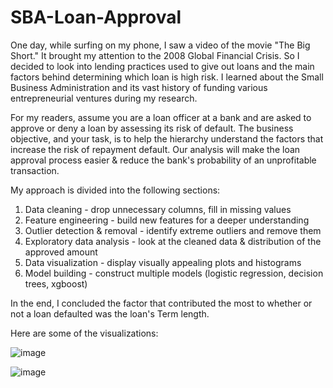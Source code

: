 # SBA-Loan-Approval

One day, while surfing on my phone, I saw a video of the movie "The Big Short." It brought my attention to the 2008 Global Financial Crisis.
So I decided to look into lending practices used to give out loans and the main factors behind determining which loan is high risk.
I learned about the Small Business Administration and its vast history of funding various entrepreneurial ventures during my research.

For my readers, assume you are a loan officer at a bank and are asked to approve or deny a loan by assessing its risk of default.
The business objective, and your task, is to help the hierarchy understand the factors that increase the risk of repayment default.
Our analysis will make the loan approval process easier & reduce the bank's probability of an unprofitable transaction.

My approach is divided into the following sections:
1.	Data cleaning - drop unnecessary columns, fill in missing values
2. 	Feature engineering - build new features for a deeper understanding
3.	Outlier detection & removal - identify extreme outliers and remove them
4.	Exploratory data analysis - look at the cleaned data & distribution of the approved amount
5.	Data visualization - display visually appealing plots and histograms
6.	Model building - construct multiple models (logistic regression, decision trees, xgboost)

In the end, I concluded the factor that contributed the most to whether or not a loan defaulted was the loan's Term length.

Here are some of the visualizations:

![image](https://github.com/0nkarkhanolkar/SBA-Loan-Approval/assets/98197574/4b6b7c20-f3d8-4ba7-b739-cc81059cdbb0)

![image](https://github.com/0nkarkhanolkar/SBA-Loan-Approval/assets/98197574/8d42891f-4d37-4709-a553-b40851e2e018)
